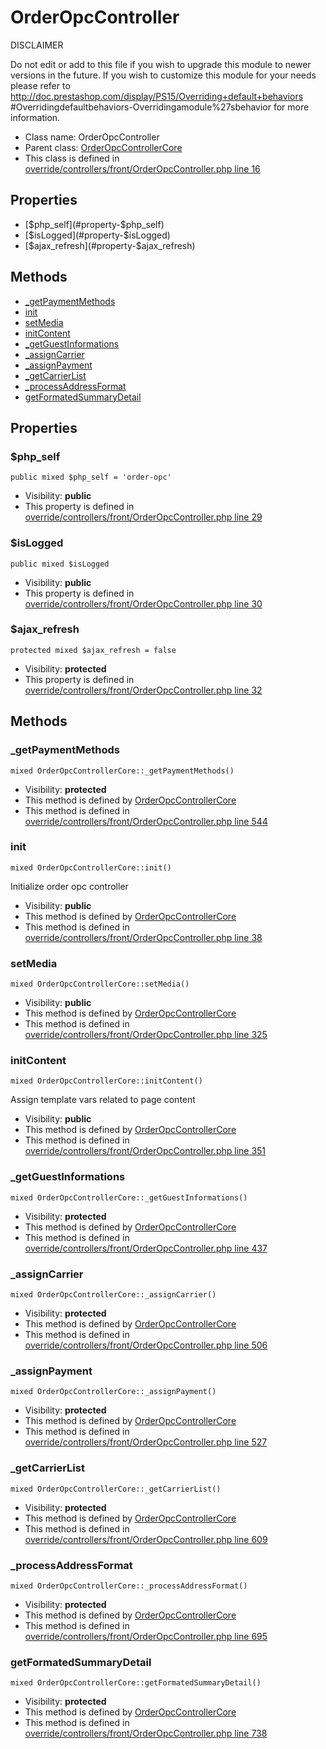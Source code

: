 OrderOpcController
===============

DISCLAIMER

Do not edit or add to this file if you wish to upgrade this module to newer
versions in the future. If you wish to customize this module for your
needs please refer to http://doc.prestashop.com/display/PS15/Overriding+default+behaviors
#Overridingdefaultbehaviors-Overridingamodule%27sbehavior for more information.


* Class name: OrderOpcController
* Parent class: [OrderOpcControllerCore](OrderOpcControllerCore)
* This class is defined in [override/controllers/front/OrderOpcController.php line 16](https://github.com/PrestaShop/PrestaShop/blob/1.6.1.1/override/controllers/front/OrderOpcController.php#L16)





Properties
----------

* [$php_self](#property-$php_self)
* [$isLogged](#property-$isLogged)
* [$ajax_refresh](#property-$ajax_refresh)

Methods
-------
* [_getPaymentMethods](#method-_getPaymentMethods)
* [init](#method-init)
* [setMedia](#method-setMedia)
* [initContent](#method-initContent)
* [_getGuestInformations](#method-_getGuestInformations)
* [_assignCarrier](#method-_assignCarrier)
* [_assignPayment](#method-_assignPayment)
* [_getCarrierList](#method-_getCarrierList)
* [_processAddressFormat](#method-_processAddressFormat)
* [getFormatedSummaryDetail](#method-getFormatedSummaryDetail)




Properties
----------


### <a name="property-$php_self"></a>$php_self

    public mixed $php_self = 'order-opc'





* Visibility: **public**
* This property is defined in [override/controllers/front/OrderOpcController.php line 29](https://github.com/PrestaShop/PrestaShop/blob/1.6.1.1/override/controllers/front/OrderOpcController.php#L29)


### <a name="property-$isLogged"></a>$isLogged

    public mixed $isLogged





* Visibility: **public**
* This property is defined in [override/controllers/front/OrderOpcController.php line 30](https://github.com/PrestaShop/PrestaShop/blob/1.6.1.1/override/controllers/front/OrderOpcController.php#L30)


### <a name="property-$ajax_refresh"></a>$ajax_refresh

    protected mixed $ajax_refresh = false





* Visibility: **protected**
* This property is defined in [override/controllers/front/OrderOpcController.php line 32](https://github.com/PrestaShop/PrestaShop/blob/1.6.1.1/override/controllers/front/OrderOpcController.php#L32)


Methods
-------


### <a name="method-_getPaymentMethods"></a>_getPaymentMethods

    mixed OrderOpcControllerCore::_getPaymentMethods()





* Visibility: **protected**
* This method is defined by [OrderOpcControllerCore](OrderOpcControllerCore)
* This method is defined in [override/controllers/front/OrderOpcController.php line 544](https://github.com/PrestaShop/PrestaShop/blob/1.6.1.1/override/controllers/front/OrderOpcController.php#L544)




### <a name="method-init"></a>init

    mixed OrderOpcControllerCore::init()

Initialize order opc controller



* Visibility: **public**
* This method is defined by [OrderOpcControllerCore](OrderOpcControllerCore)
* This method is defined in [override/controllers/front/OrderOpcController.php line 38](https://github.com/PrestaShop/PrestaShop/blob/1.6.1.1/override/controllers/front/OrderOpcController.php#L38)




### <a name="method-setMedia"></a>setMedia

    mixed OrderOpcControllerCore::setMedia()





* Visibility: **public**
* This method is defined by [OrderOpcControllerCore](OrderOpcControllerCore)
* This method is defined in [override/controllers/front/OrderOpcController.php line 325](https://github.com/PrestaShop/PrestaShop/blob/1.6.1.1/override/controllers/front/OrderOpcController.php#L325)




### <a name="method-initContent"></a>initContent

    mixed OrderOpcControllerCore::initContent()

Assign template vars related to page content



* Visibility: **public**
* This method is defined by [OrderOpcControllerCore](OrderOpcControllerCore)
* This method is defined in [override/controllers/front/OrderOpcController.php line 351](https://github.com/PrestaShop/PrestaShop/blob/1.6.1.1/override/controllers/front/OrderOpcController.php#L351)




### <a name="method-_getGuestInformations"></a>_getGuestInformations

    mixed OrderOpcControllerCore::_getGuestInformations()





* Visibility: **protected**
* This method is defined by [OrderOpcControllerCore](OrderOpcControllerCore)
* This method is defined in [override/controllers/front/OrderOpcController.php line 437](https://github.com/PrestaShop/PrestaShop/blob/1.6.1.1/override/controllers/front/OrderOpcController.php#L437)




### <a name="method-_assignCarrier"></a>_assignCarrier

    mixed OrderOpcControllerCore::_assignCarrier()





* Visibility: **protected**
* This method is defined by [OrderOpcControllerCore](OrderOpcControllerCore)
* This method is defined in [override/controllers/front/OrderOpcController.php line 506](https://github.com/PrestaShop/PrestaShop/blob/1.6.1.1/override/controllers/front/OrderOpcController.php#L506)




### <a name="method-_assignPayment"></a>_assignPayment

    mixed OrderOpcControllerCore::_assignPayment()





* Visibility: **protected**
* This method is defined by [OrderOpcControllerCore](OrderOpcControllerCore)
* This method is defined in [override/controllers/front/OrderOpcController.php line 527](https://github.com/PrestaShop/PrestaShop/blob/1.6.1.1/override/controllers/front/OrderOpcController.php#L527)




### <a name="method-_getCarrierList"></a>_getCarrierList

    mixed OrderOpcControllerCore::_getCarrierList()





* Visibility: **protected**
* This method is defined by [OrderOpcControllerCore](OrderOpcControllerCore)
* This method is defined in [override/controllers/front/OrderOpcController.php line 609](https://github.com/PrestaShop/PrestaShop/blob/1.6.1.1/override/controllers/front/OrderOpcController.php#L609)




### <a name="method-_processAddressFormat"></a>_processAddressFormat

    mixed OrderOpcControllerCore::_processAddressFormat()





* Visibility: **protected**
* This method is defined by [OrderOpcControllerCore](OrderOpcControllerCore)
* This method is defined in [override/controllers/front/OrderOpcController.php line 695](https://github.com/PrestaShop/PrestaShop/blob/1.6.1.1/override/controllers/front/OrderOpcController.php#L695)




### <a name="method-getFormatedSummaryDetail"></a>getFormatedSummaryDetail

    mixed OrderOpcControllerCore::getFormatedSummaryDetail()





* Visibility: **protected**
* This method is defined by [OrderOpcControllerCore](OrderOpcControllerCore)
* This method is defined in [override/controllers/front/OrderOpcController.php line 738](https://github.com/PrestaShop/PrestaShop/blob/1.6.1.1/override/controllers/front/OrderOpcController.php#L738)



